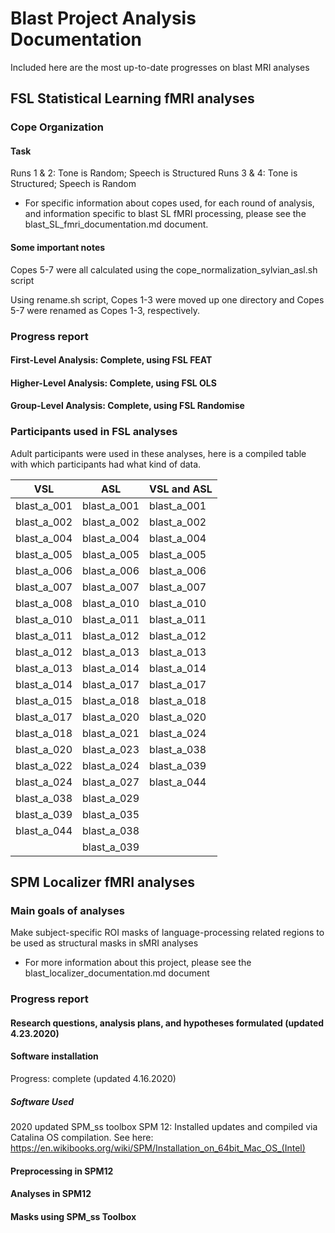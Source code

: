# Blast Project Analysis Documentation

Included here are the most up-to-date progresses on blast MRI analyses

## FSL Statistical Learning fMRI analyses

### Cope Organization
#### Task
Runs 1 & 2: Tone is Random; Speech is Structured
Runs 3 & 4: Tone is Structured; Speech is Random

* For specific information about copes used, for each round of analysis, and information specific to blast SL fMRI processing, please see the blast_SL_fmri_documentation.md document.

#### Some important notes
Copes 5-7 were all calculated using the cope_normalization_sylvian_asl.sh script 

Using rename.sh script, Copes 1-3 were moved up one directory and Copes 5-7 were renamed as Copes 1-3, respectively.

### Progress report
#### First-Level Analysis: Complete, using FSL FEAT
#### Higher-Level Analysis: Complete, using FSL OLS
#### Group-Level Analysis: Complete, using FSL Randomise

### Participants used in FSL analyses
Adult participants were used in these analyses, here is a compiled table with which participants had what kind of data.  

| VSL           | ASL           | VSL and ASL   |
| ------------- | ------------- | ------------- |
| blast\_a\_001 | blast\_a\_001 | blast\_a\_001 |
| blast\_a\_002 | blast\_a\_002 | blast\_a\_002 |
| blast\_a\_004 | blast\_a\_004 | blast\_a\_004 |
| blast\_a\_005 | blast\_a\_005 | blast\_a\_005 |
| blast\_a\_006 | blast\_a\_006 | blast\_a\_006 |
| blast\_a\_007 | blast\_a\_007 | blast\_a\_007 |
| blast\_a\_008 | blast\_a\_010 | blast\_a\_010 |
| blast\_a\_010 | blast\_a\_011 | blast\_a\_011 |
| blast\_a\_011 | blast\_a\_012 | blast\_a\_012 |
| blast\_a\_012 | blast\_a\_013 | blast\_a\_013 |
| blast\_a\_013 | blast\_a\_014 | blast\_a\_014 |
| blast\_a\_014 | blast\_a\_017 | blast\_a\_017 |
| blast\_a\_015 | blast\_a\_018 | blast\_a\_018 |
| blast\_a\_017 | blast\_a\_020 | blast\_a\_020 |
| blast\_a\_018 | blast\_a\_021 | blast\_a\_024 |
| blast\_a\_020 | blast\_a\_023 | blast\_a\_038 |
| blast\_a\_022 | blast\_a\_024 | blast\_a\_039 |
| blast\_a\_024 | blast\_a\_027 | blast\_a\_044 |
| blast\_a\_038 | blast\_a\_029 |               |
| blast\_a\_039 | blast\_a\_035 |               |
| blast\_a\_044 | blast\_a\_038 |               |
|               | blast\_a\_039 |               |


## SPM Localizer fMRI analyses
### Main goals of analyses
Make subject-specific ROI masks of language-processing related regions to be used as structural masks in sMRI analyses

* For more information about this project, please see the blast_localizer_documentation.md document

### Progress report

#### Research questions, analysis plans, and hypotheses formulated (updated 4.23.2020)

#### Software installation
Progress: complete (updated 4.16.2020)

##### Software Used
2020 updated SPM_ss toolbox 
SPM 12: Installed updates and compiled via Catalina OS compilation.  See here: https://en.wikibooks.org/wiki/SPM/Installation_on_64bit_Mac_OS_(Intel)

#### Preprocessing in SPM12

#### Analyses in SPM12

#### Masks using SPM_ss Toolbox


